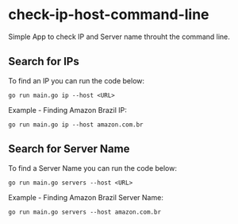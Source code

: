 # check-ip-host-command-line

Simple App to check IP and Server name throuht the command line.

## Search for IPs

To find an IP you can run the code below:

```
go run main.go ip --host <URL>
```

Example - Finding Amazon Brazil IP:

```
go run main.go ip --host amazon.com.br
```

## Search for Server Name

To find a Server Name you can run the code below:

```
go run main.go servers --host <URL>
```

Example - Finding Amazon Brazil Server Name:

```
go run main.go servers --host amazon.com.br
```
